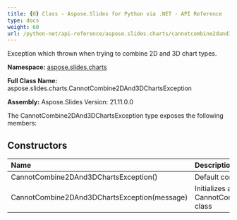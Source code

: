 ```yaml
---
title: {0} Class - Aspose.Slides for Python via .NET - API Reference
type: docs
weight: 60
url: /python-net/api-reference/aspose.slides.charts/cannotcombine2dand3dchartsexception/
---
```


Exception which thrown when trying to combine 2D and 3D chart types.

**Namespace:** [aspose.slides.charts](/python-net/api-reference/aspose.slides.charts/)

**Full Class Name:** aspose.slides.charts.CannotCombine2DAnd3DChartsException

**Assembly:**  Aspose.Slides Version: 21.11.0.0

The CannotCombine2DAnd3DChartsException type exposes the following members:
## **Constructors**
|**Name**|**Description**|
| :- | :- |
|CannotCombine2DAnd3DChartsException()|Default constructor.|
|CannotCombine2DAnd3DChartsException(message)|Initializes a new instance of the CannotCombine2DAnd3DChartsException class|
